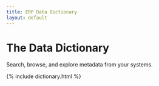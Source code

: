 ```yaml
---
title: ERP Data Dictionary
layout: default
---
```


# The Data Dictionary

Search, browse, and explore metadata from your systems.

{% include dictionary.html %}

